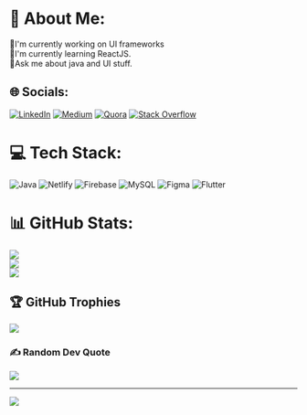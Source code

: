 # 💫 About Me:
:telescope:I'm currently working on UI frameworks<br>:seedling:I'm currently learning ReactJS.<br>:speech_balloon:Ask me about java and UI stuff.


## 🌐 Socials:
[![LinkedIn](https://img.shields.io/badge/LinkedIn-%230077B5.svg?logo=linkedin&logoColor=white)](https://linkedin.com/in/gladwin-kurian) [![Medium](https://img.shields.io/badge/Medium-12100E?logo=medium&logoColor=white)](https://medium.com/@gladwinkurian) [![Quora](https://img.shields.io/badge/Quora-%23B92B27.svg?logo=Quora&logoColor=white)](https://quora.com/profile/Gladwin-Kurian) [![Stack Overflow](https://img.shields.io/badge/-Stackoverflow-FE7A16?logo=stack-overflow&logoColor=white)](https://stackoverflow.com/users/12826839) 

# 💻 Tech Stack:
![Java](https://img.shields.io/badge/java-%23ED8B00.svg?style=for-the-badge&logo=java&logoColor=white)  ![Netlify](https://img.shields.io/badge/netlify-%23000000.svg?style=for-the-badge&logo=netlify&logoColor=#00C7B7) ![Firebase](https://img.shields.io/badge/firebase-%23039BE5.svg?style=for-the-badge&logo=firebase)  ![MySQL](https://img.shields.io/badge/mysql-%2300f.svg?style=for-the-badge&logo=mysql&logoColor=white) 	![Figma](https://img.shields.io/badge/figma-%23F24E1E.svg?style=for-the-badge&logo=figma&logoColor=white) ![Flutter](https://img.shields.io/badge/Flutter-%2302569B.svg?style=for-the-badge&logo=Flutter&logoColor=white)
# 📊 GitHub Stats:
![](https://github-readme-stats.vercel.app/api?username=gladwinK&theme=highcontrast&hide_border=false&include_all_commits=false&count_private=false)<br/>
![](https://github-readme-streak-stats.herokuapp.com/?user=gladwinK&theme=highcontrast&hide_border=false)<br/>
![](https://github-readme-stats.vercel.app/api/top-langs/?username=gladwinK&theme=highcontrast&hide_border=false&include_all_commits=false&count_private=false&layout=compact)

## 🏆 GitHub Trophies
![](https://github-profile-trophy.vercel.app/?username=gladwinK&theme=radical&no-frame=false&no-bg=false&margin-w=4)

### ✍️ Random Dev Quote
![](https://quotes-github-readme.vercel.app/api?type=horizontal&theme=radical)

---
[![](https://visitcount.itsvg.in/api?id=gladwinK&icon=0&color=0)](https://visitcount.itsvg.in)

<!-- Proudly created with GPRM ( https://gprm.itsvg.in ) -->
